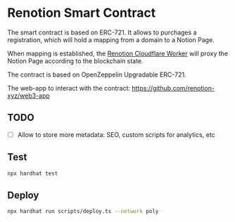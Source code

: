 # Renotion Smart Contract

The smart contract is based on ERC-721. It allows to purchages a registration, which will hold a mapping from a domain to a Notion Page.

When mapping is established, the [Renotion Cloudflare Worker](https://github.com/renotion-xyz/cf-worker)
will proxy the Notion Page according to the blockchain state.

The contract is based on OpenZeppelin Upgradable ERC-721.

The web-app to interact with the contract: https://github.com/renotion-xyz/web3-app

## TODO
- [ ] Allow to store more metadata: SEO, custom scripts for analytics, etc

## Test

```sh
npx hardhat test
```

## Deploy

```sh
npx hardhat run scripts/deploy.ts --network poly
```
